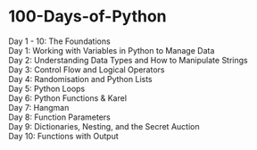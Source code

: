 # 100-Days-of-Python
Day 1 - 10: The Foundations <br>
  Day 1: Working with Variables in Python to Manage Data <br>
  Day 2: Understanding Data Types and How to Manipulate Strings <br>
  Day 3: Control Flow and Logical Operators <br>
  Day 4: Randomisation and Python Lists <br>
  Day 5: Python Loops <br>
  Day 6: Python Functions & Karel <br>
  Day 7: Hangman <br>
  Day 8: Function Parameters <br>
  Day 9: Dictionaries, Nesting, and the Secret Auction <br>
  Day 10: Functions with Output <br>
